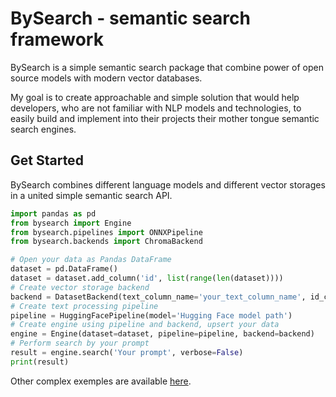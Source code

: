 # BySearch - semantic search framework

BySearch is a simple semantic search package that combine power of open source models with modern vector databases.

My goal is to create approachable and simple solution that would help developers, who are not familiar with NLP models and technologies, to easily build and implement into their projects their mother tongue semantic search engines.  

## Get Started

BySearch combines different language models and different vector storages in a united simple semantic search API.

```python
import pandas as pd
from bysearch import Engine
from bysearch.pipelines import ONNXPipeline
from bysearch.backends import ChromaBackend 

# Open your data as Pandas DataFrame
dataset = pd.DataFrame()
dataset = dataset.add_column('id', list(range(len(dataset))))
# Create vector storage backend
backend = DatasetBackend(text_column_name='your_text_column_name', id_column_name='yuor_id_column_name')
# Create text processing pipeline
pipeline = HuggingFacePipeline(model='Hugging Face model path')
# Create engine using pipeline and backend, upsert your data
engine = Engine(dataset=dataset, pipeline=pipeline, backend=backend)
# Perform search by your prompt
result = engine.search('Your prompt', verbose=False)
print(result)
```
Other complex exemples are available [here](https://github.com/tiholad/BySearch/blob/main/demo%20EN.ipynb). 
